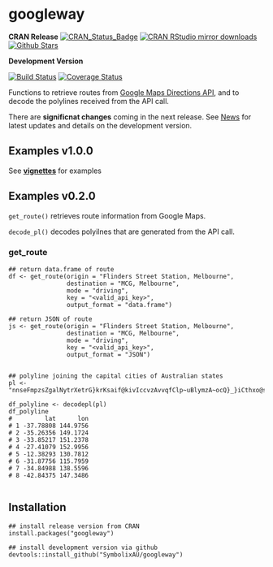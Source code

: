 
# googleway

**CRAN Release**
[![CRAN_Status_Badge](http://www.r-pkg.org/badges/version/googleway)](http://cran.r-project.org/package=googleway)
[![CRAN RStudio mirror downloads](http://cranlogs.r-pkg.org/badges/googleway)](http://cran.r-project.org/web/packages/googleway/index.html)
[![Github Stars](https://img.shields.io/github/stars/SymbolixAU/googleway.svg?style=social&label=Github)](https://github.com/SymbolixAU/googleway)

**Development Version**

[![Build Status](https://travis-ci.org/SymbolixAU/googleway.svg?branch=master)](https://travis-ci.org/SymbolixAU/googleway)
[![Coverage Status](https://codecov.io/github/SymbolixAU/googleway/coverage.svg?branch=master)](https://codecov.io/github/SymbolixAU/googleway?branch=master)


Functions to retrieve routes from [Google Maps Directions API](https://developers.google.com/maps/documentation/directions/start#sample-request), and to decode the polylines received from the API call.

There are **significnat changes** coming in the next release. See [News](https://github.com/SymbolixAU/googleway/blob/master/NEWS.md) for latest updates and details on the development version.

## Examples v1.0.0

See [**vignettes**](https://github.com/SymbolixAU/googleway/blob/master/vignettes/googleway-vignette.Rmd) for examples

## Examples v0.2.0

`get_route()` retrieves route information from Google Maps.

`decode_pl()` decodes polyilnes that are generated from the API call.


### get_route

```
## return data.frame of route
df <- get_route(origin = "Flinders Street Station, Melbourne",
                destination = "MCG, Melbourne",
                mode = "driving",
                key = "<valid_api_key>",
                output_format = "data.frame")
                
## return JSON of route
js <- get_route(origin = "Flinders Street Station, Melbourne",
                destination = "MCG, Melbourne",
                mode = "driving",
                key = "<valid_api_key>",
                output_format = "JSON")

```

```

## polyline joining the capital cities of Australian states
pl <- "nnseFmpzsZgalNytrXetrG}krKsaif@kivIccvzAvvqfClp~uBlymzA~ocQ}_}iCthxo@srst@"
    
df_polyline <- decodepl(pl)
df_polyline
#         lat      lon
# 1 -37.78808 144.9756
# 2 -35.26356 149.1724
# 3 -33.85217 151.2378
# 4 -27.41079 152.9956
# 5 -12.38293 130.7812
# 6 -31.87756 115.7959
# 7 -34.84988 138.5596
# 8 -42.84375 147.3486


```

## Installation

```
## install release version from CRAN
install.packages("googleway")

## install development version via github
devtools::install_github("SymbolixAU/googleway")

```



